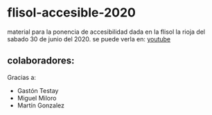 # flisol-accesible-2020
material para la ponencia de accesibilidad dada en la flisol la rioja del sabado 30 de junio del 2020.
se puede verla en:
[youtube](https://youtu.be/wPN_Jx4jTO8)

## colaboradores:
Gracias a:
* Gastón Testay
* Miguel Miloro
* Martín Gonzalez
